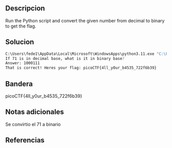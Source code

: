 ## Descripcion

Run the Python script and convert the given number from decimal to binary to get the flag.

## Solucion
``` bash
C:\Users\fede1\AppData\Local\Microsoft\WindowsApps\python3.11.exe "C:\Users\fede1\OneDrive\Documentos\6to Semestre\Seguridad en Redes\Kali-Win11\Codigos\convertme .py"
If 71 is in decimal base, what is it in binary base?
Answer: 1000111
That is correct! Heres your flag: picoCTF{4ll_y0ur_b4535_722f6b39}
```

## Bandera
picoCTF{4ll_y0ur_b4535_722f6b39}

## Notas adicionales
Se convirtio el 71 a binario 

## Referencias